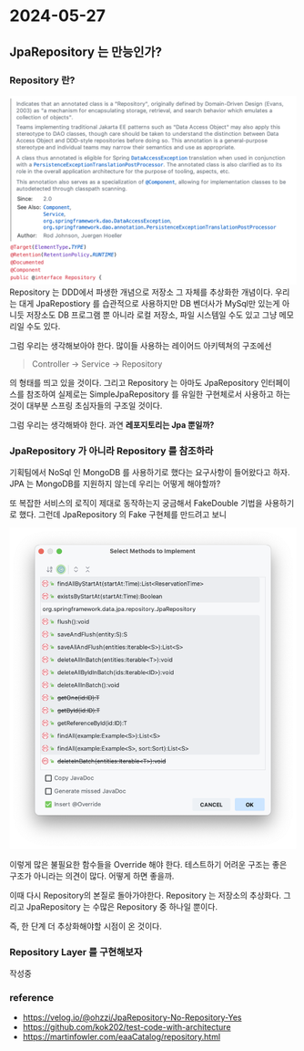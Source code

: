 # 2024-05-27


## JpaRepository 는 만능인가? 
### Repository 란? 
![](./images/repository_docs.png)
Repository 는 DDD에서 파생한 개념으로 저장소 그 자체를 추상화한 개념이다. 우리는 대게 JpaRepostiory 를 습관적으로 사용하지만 DB 벤더사가 MySql만 있는게 아니듯 저장소도 DB 프로그램 뿐 아니라 로컬 저장소, 파일 시스템일 수도 있고 그냥 메모리일 수도 있다.

그럼 우리는 생각해보아야 한다. 많이들 사용하는 레이어드 아키텍쳐의 구조에선   
> Controller -> Service -> Repository   

의 형태를 띄고 있을 것이다. 그리고 Repository 는 아마도 JpaRepository 인터페이스를 참조하여 실제로는 SimpleJpaRepository 를 유일한 구현체로서 사용하고 하는 것이 대부분 스프링 초심자들의 구조일 것이다. 

그럼 우리는 생각해봐야 한다. 과연 **레포지토리는 Jpa 뿐일까?** 

### JpaRepository 가 아니라 Repository 를 참조하라

기획팀에서 NoSql 인 MongoDB 를 사용하기로 했다는 요구사항이 들어왔다고 하자. JPA 는 MongoDB를 지원하지 않는데 우리는 어떻게 해야할까? 

또 복잡한 서비스의 로직이 제대로 동작하는지 궁금해서 FakeDouble 기법을 사용하기로 했다. 그런데 JpaRepository 의 Fake 구현체를 만드려고 보니 

![](./images/jpa_repository_impls.png)

이렇게 많은 불필요한 함수들을 Override 해야 한다. 테스트하기 어려운 구조는 좋은 구조가 아니라는 의견이 많다. 어떻게 하면 좋을까.

이때 다시 Repository의 본질로 돌아가야한다. Repository 는 저장소의 추상화다. 그리고 JpaRepository 는 수많은 Repository 중 하나일 뿐이다. 

즉, 한 단계 더 추상화해야할 시점이 온 것이다.

### Repository Layer 를 구현해보자
작성중

### reference 
* https://velog.io/@ohzzi/JpaRepository-No-Repository-Yes
* https://github.com/kok202/test-code-with-architecture
* https://martinfowler.com/eaaCatalog/repository.html